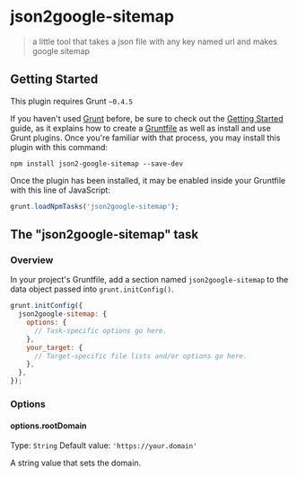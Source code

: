 # json2google-sitemap

> a little tool that takes a json file with any key named url and makes google sitemap

## Getting Started
This plugin requires Grunt `~0.4.5`

If you haven't used [Grunt](http://gruntjs.com/) before, be sure to check out the [Getting Started](http://gruntjs.com/getting-started) guide, as it explains how to create a [Gruntfile](http://gruntjs.com/sample-gruntfile) as well as install and use Grunt plugins. Once you're familiar with that process, you may install this plugin with this command:

```shell
npm install json2-google-sitemap --save-dev
```

Once the plugin has been installed, it may be enabled inside your Gruntfile with this line of JavaScript:

```js
grunt.loadNpmTasks('json2google-sitemap');
```

## The "json2google-sitemap" task

### Overview
In your project's Gruntfile, add a section named `json2google-sitemap` to the data object passed into `grunt.initConfig()`.

```js
grunt.initConfig({
  json2google-sitemap: {
    options: {
      // Task-specific options go here.
    },
    your_target: {
      // Target-specific file lists and/or options go here.
    },
  },
});
```

### Options

#### options.rootDomain
Type: `String`
Default value: `'https://your.domain'`

A string value that sets the domain.
